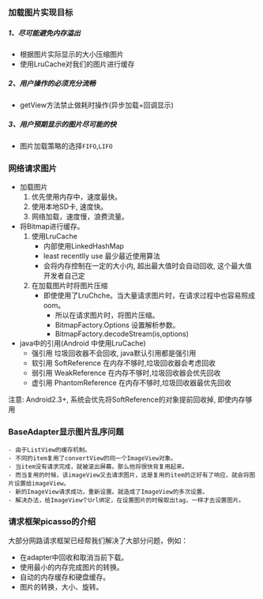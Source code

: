 ### 加载图片实现目标

##### 1、尽可能避免内存溢出

- 根据图片实际显示的大小压缩图片
- 使用LruCache对我们的图片进行缓存

##### 2、用户操作的必须充分流畅

- getView方法禁止做耗时操作(异步加载+回调显示)

##### 3、用户预期显示的图片尽可能的快

- 图片加载策略的选择`FIFO`,`LIFO`


### 网络请求图片

- 加载图片
  1. 优先使用内存中，速度最快。
  2. 使用本地SD卡, 速度快。
  3. 网络加载，速度慢，浪费流量。
- 将Bitmap进行缓存。
  1. 使用LruCache
     - 内部使用LinkedHashMap
     - least recentlly use 最少最近使用算法
     - 会将内存控制在一定的大小内, 超出最大值时会自动回收, 这个最大值开发者自己定
  2. 在加载图片时将图片压缩
     - 即使使用了LruChche。当大量请求图片时，在请求过程中也容易照成oom。
       - 所以在请求图片时，将图片压缩。
       - BitmapFactory.Options 设置解析参数。
       - BitmapFactory.decodeStream(is,options)
- java中的引用(Android 中使用LruCache)
  - 强引用 垃圾回收器不会回收, java默认引用都是强引用
  - 软引用 SoftReference   在内存不够时,垃圾回收器会考虑回收
  - 弱引用 WeakReference  在内存不够时,垃圾回收器会优先回收
  - 虚引用 PhantomReference  在内存不够时,垃圾回收器最优先回收

注意: Android2.3+, 系统会优先将SoftReference的对象提前回收掉, 即使内存够用

### BaseAdapter显示图片乱序问题

```
- 由于ListView的缓存机制。
- 不同的item复用了convertView的同一个ImageView对象。
- 当item没有请求完成，就被滚出屏幕。那么他将很快背复用起来。
- 而当复用的时候，该imageView又去请求图片，这是复用的item的正好有了响应，就会将图片设置给imageView。
- 新的ImageView请求成功，重新设置。就造成了ImageView的多次设置。
- 解决办法，给ImageView个Url绑定，在设置图片的时候取出tag，一样才去设置图片。
```
### 请求框架picasso的介绍

大部分网路请求框架已经帮我们解决了大部分问题，例如：

- 在adapter中回收和取消当前下载。
- 使用最小的内存完成图片的转换。
- 自动的内存缓存和硬盘缓存。
- 图片的转换，大小、旋转。